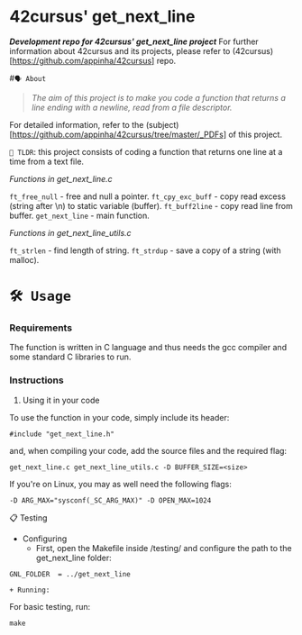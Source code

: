 # **42cursus' get_next_line**

*__Development repo for 42cursus' get_next_line project__*
For further information about 42cursus and its projects, please refer to (42cursus)[https://github.com/appinha/42cursus] repo.

#`🗣️ About`
> _The aim of this project is to make you code a function that returns a line ending with a newline, read from a file descriptor._

For detailed information, refer to the (subject)[https://github.com/appinha/42cursus/tree/master/_PDFs] of this project.

`🚀 TLDR`: this project consists of coding a function that returns one line at a time from a text file.

*Functions in get_next_line.c*

`ft_free_null` - free and null a pointer.
`ft_cpy_exc_buff` - copy read excess (string after \n) to static variable (buffer).
`ft_buff2line` - copy read line from buffer.
`get_next_line` - main function.

*Functions in get_next_line_utils.c*

`ft_strlen` - find length of string.
`ft_strdup` - save a copy of a string (with malloc).

# `🛠️ Usage`

### **Requirements**
The function is written in C language and thus needs the gcc compiler and some standard C libraries to run.

### **Instructions**
1. Using it in your code

To use the function in your code, simply include its header:

```
#include "get_next_line.h"
```
and, when compiling your code, add the source files and the required flag:

```
get_next_line.c get_next_line_utils.c -D BUFFER_SIZE=<size>
```
If you're on Linux, you may as well need the following flags:

```
-D ARG_MAX="sysconf(_SC_ARG_MAX)" -D OPEN_MAX=1024
```
📋 Testing
  + Configuring
     + First, open the Makefile inside /testing/ and configure the path to the get_next_line folder:

```
GNL_FOLDER	= ../get_next_line
``` 
    + Running:

For basic testing, run:

```
make
```
